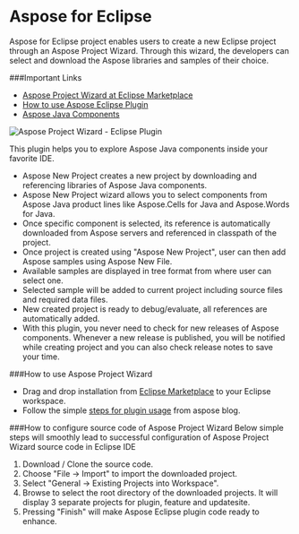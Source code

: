 Aspose for Eclipse
==================

Aspose for Eclipse project enables users to create a new Eclipse project through an Aspose Project Wizard. Through this wizard, the developers can select and download the Aspose libraries and samples of their choice.

###Important Links
- [Aspose Project Wizard at Eclipse Marketplace](http://marketplace.eclipse.org/content/aspose-project-wizard)
- [How to use Aspose Eclipse Plugin](http://www.aspose.com/blogs/aspose-business/news-release/archive/2013/03/02/announcing-aspose-eclipse-plugin-released.html)
- [Aspose Java Components](http://www.aspose.com/java/total-component.aspx)

![Aspose Project Wizard - Eclipse Plugin](http://i.imgur.com/Ibw5qcQ.png)

This plugin helps you to explore Aspose Java components inside your favorite IDE.
- Aspose New Project creates a new project by downloading and referencing libraries of Aspose Java components.
- Aspose New Project wizard allows you to select components from Aspose Java product lines like Aspose.Cells for Java and Aspose.Words for Java.
- Once specific component is selected, its reference is automatically downloaded from Aspose servers and referenced in classpath of the project.
- Once project is created using "Aspose New Project", user can then add Aspose samples using Aspose New File.
- Available samples are displayed in tree format from where user can select one.
- Selected sample will be added to current project including source files and required data files.
- New created project is ready to debug/evaluate, all references are automatically added.
- With this plugin, you never need to check for new releases of Aspose components. Whenever a new release is published, you will be notified while creating project and you can also check release notes to save your time.

###How to use Aspose Project Wizard
- Drag and drop installation from [Eclipse Marketplace](http://marketplace.eclipse.org/content/aspose-project-wizard) to your Eclipse workspace.
- Follow the simple [steps for plugin usage](http://www.aspose.com/blogs/aspose-business/news-release/archive/2013/03/02/announcing-aspose-eclipse-plugin-released.html) from aspose blog.

###How to configure source code of Aspose Project Wizard
Below simple steps will smoothly lead to successful configuration of Aspose Project Wizard source code in Eclipse IDE

1. Download / Clone the source code.
2. Choose "File -> Import" to import the downloaded project.
3. Select "General -> Existing Projects into Workspace".
4. Browse to select the root directory of the downloaded projects. It will display 3 separate projects for plugin, feature and updatesite.
5. Pressing "Finish" will make Aspose Eclipse plugin code ready to enhance.
